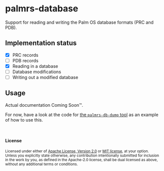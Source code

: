 # palmrs-database

Support for reading and writing the Palm OS database formats (PRC and PDB).

## Implementation status

* [x] PRC records
* [ ] PDB records
* [x] Reading in a database
* [ ] Database modifications
* [ ] Writing out a modified database

## Usage

Actual documentation Coming Soon™.

For now, have a look at the code for [the `palmrs-db-dump` tool][db_dump] as
an example of how to use this.

[db_dump]: https://github.com/u1f408/palmrs/blob/main/src/bin/db_dump.rs

<br>

#### License

<sup>
Licensed under either of
<a href="http://www.apache.org/licenses/LICENSE-2.0">Apache License, Version
2.0</a> or <a href="http://opensource.org/licenses/MIT">MIT license</a>, at
your option.
</sup>

<br>

<sub>
Unless you explicitly state otherwise, any contribution intentionally submitted
for inclusion in the work by you, as defined in the Apache-2.0 license, shall
be dual licensed as above, without any additional terms or conditions.
</sub>
